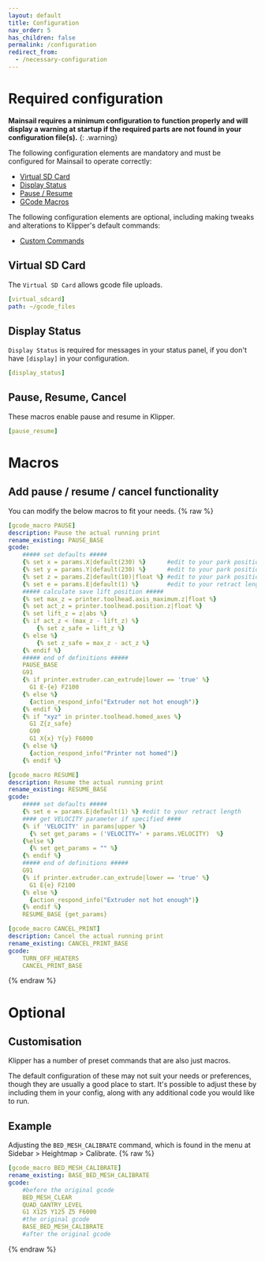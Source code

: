 ```yaml
---
layout: default
title: Configuration
nav_order: 5
has_children: false
permalink: /configuration
redirect_from:
  - /necessary-configuration
---
```


# Required configuration

**Mainsail requires a minimum configuration to function properly and will display a warning at startup if the required parts are not found in your configuration file(s).**
{: .warning}

The following configuration elements are mandatory and  must be configured for Mainsail to operate correctly:

*  [Virtual SD Card](configuration#virtual_sdcard) 
*  [Display Status](configuration#display_status)
*  [Pause / Resume](configuration#pause_resume)
*  [GCode Macros](configuration#pause--resume--cancel)

The following configuration elements are optional, including making tweaks and alterations to Klipper's default commands:
*  [Custom Commands](configuration#customisation)

## Virtual SD Card
The `Virtual SD Card` allows gcode file uploads.
```yaml
[virtual_sdcard]
path: ~/gcode_files
```

## Display Status
`Display Status` is required for messages in your status panel, if you don't have `[display]` in your configuration.
```yaml
[display_status]
```

## Pause, Resume, Cancel
These macros enable pause and resume in Klipper.

```yaml
[pause_resume]
```

# Macros
## Add pause / resume / cancel functionality
You can modify the below macros to fit your needs.
{% raw %}
```yaml
[gcode_macro PAUSE]
description: Pause the actual running print
rename_existing: PAUSE_BASE
gcode:
    ##### set defaults #####
    {% set x = params.X|default(230) %}      #edit to your park position
    {% set y = params.Y|default(230) %}      #edit to your park position
    {% set z = params.Z|default(10)|float %} #edit to your park position
    {% set e = params.E|default(1) %}        #edit to your retract length
    ##### calculate save lift position #####
    {% set max_z = printer.toolhead.axis_maximum.z|float %}
    {% set act_z = printer.toolhead.position.z|float %}
    {% set lift_z = z|abs %}
    {% if act_z < (max_z - lift_z) %}
        {% set z_safe = lift_z %}
    {% else %}
        {% set z_safe = max_z - act_z %}
    {% endif %}
    ##### end of definitions #####
    PAUSE_BASE
    G91
    {% if printer.extruder.can_extrude|lower == 'true' %}
      G1 E-{e} F2100
    {% else %}
      {action_respond_info("Extruder not hot enough")}
    {% endif %}
    {% if "xyz" in printer.toolhead.homed_axes %}    
      G1 Z{z_safe}
      G90
      G1 X{x} Y{y} F6000
    {% else %}
      {action_respond_info("Printer not homed")}
    {% endif %}
```

```yaml
[gcode_macro RESUME]
description: Resume the actual running print
rename_existing: RESUME_BASE
gcode:
    ##### set defaults #####
    {% set e = params.E|default(1) %} #edit to your retract length
    #### get VELOCITY parameter if specified ####
    {% if 'VELOCITY' in params|upper %}
      {% set get_params = ('VELOCITY=' + params.VELOCITY)  %}
    {%else %}
      {% set get_params = "" %}
    {% endif %}
    ##### end of definitions #####
    G91
    {% if printer.extruder.can_extrude|lower == 'true' %}
      G1 E{e} F2100
    {% else %}
      {action_respond_info("Extruder not hot enough")}
    {% endif %}  
    RESUME_BASE {get_params}
```


```yaml
[gcode_macro CANCEL_PRINT]
description: Cancel the actual running print
rename_existing: CANCEL_PRINT_BASE
gcode:
    TURN_OFF_HEATERS
    CANCEL_PRINT_BASE
```
{% endraw %}

# Optional

## Customisation
Klipper has a number of preset commands that are also just macros.

The default configuration of these may not suit your needs or preferences, though they are usually a good place to start. It's possible to adjust these by including them in your config, along with any additional code you would like to run. 

## Example
Adjusting the `BED_MESH_CALIBRATE` command, which is found in the menu at Sidebar > Heightmap > Calibrate.
{% raw %}
```yaml
[gcode_macro BED_MESH_CALIBRATE]
rename_existing: BASE_BED_MESH_CALIBRATE
gcode:
    #before the original gcode
    BED_MESH_CLEAR
    QUAD_GANTRY_LEVEL
    G1 X125 Y125 Z5 F6000
    #the original gcode
    BASE_BED_MESH_CALIBRATE
    #after the original gcode
```
{% endraw %}
